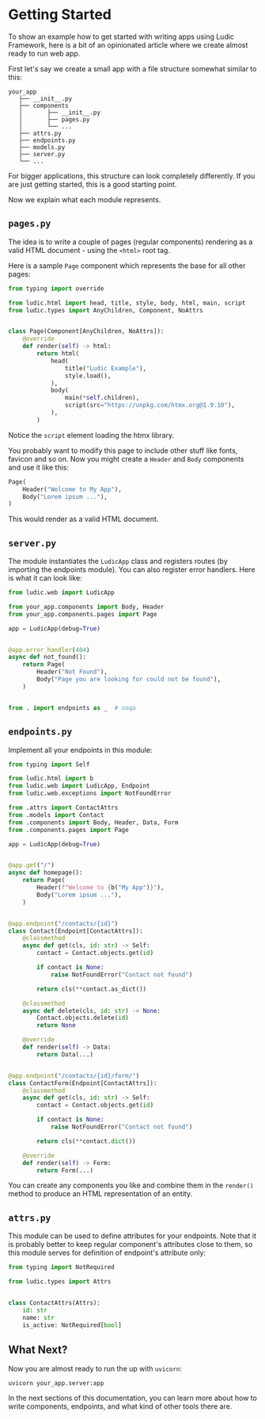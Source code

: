# Getting Started

To show an example how to get started with writing apps using Ludic Framework, here is a bit of an opinionated article where we create almost ready to run web app.

First let's say we create a small app with a file structure somewhat similar to this:

```
your_app
   ├── __init__.py
   ├── components
   │       ├── __init__.py
   │       ├── pages.py
   │       └── ...
   ├── attrs.py
   ├── endpoints.py
   ├── models.py
   ├── server.py
   └── ...
```

For bigger applications, this structure can look completely differently. If you are just getting started, this is a good starting point.

Now we explain what each module represents.

## `pages.py`

The idea is to write a couple of pages (regular components) rendering as a valid HTML document - using the `<html>` root tag.

Here is a sample `Page` component which represents the base for all other pages:

```python
from typing import override

from ludic.html import head, title, style, body, html, main, script
from ludic.types import AnyChildren, Component, NoAttrs


class Page(Component[AnyChildren, NoAttrs]):
    @override
    def render(self) -> html:
        return html(
            head(
                title("Ludic Example"),
                style.load(),
            ),
            body(
                main(*self.children),
                script(src="https://unpkg.com/htmx.org@1.9.10"),
            ),
        )
```

Notice the `script` element loading the htmx library.

You probably want to modify this page to include other stuff like fonts, favicon and so on. Now you might create a `Header` and `Body` components and use it like this:

```python
Page(
    Header("Welcome to My App"),
    Body("Lorem ipsum ..."),
)
```

This would render as a valid HTML document.

## `server.py`

The module instantiates the `LudicApp` class and registers routes (by importing the endpoints module). You can also register error handlers. Here is what it can look like:

```python
from ludic.web import LudicApp

from your_app.components import Body, Header
from your_app.components.pages import Page

app = LudicApp(debug=True)


@app.error_handler(404)
async def not_found():
    return Page(
        Header("Not Found"),
        Body("Page you are looking for could not be found"),
    )


from . import endpoints as _  # noqa
```

## `endpoints.py`

Implement all your endpoints in this module:

```python
from typing import Self

from ludic.html import b
from ludic.web import LudicApp, Endpoint
from ludic.web.exceptions import NotFoundError

from .attrs import ContactAttrs
from .models import Contact
from .components import Body, Header, Data, Form
from .components.pages import Page

app = LudicApp(debug=True)


@app.get("/")
async def homepage():
    return Page(
        Header(f"Welcome to {b("My App")}"),
        Body("Lorem ipsum ..."),
    )


@app.endpoint("/contacts/{id}")
class Contact(Endpoint[ContactAttrs]):
    @classmethod
    async def get(cls, id: str) -> Self:
        contact = Contact.objects.get(id)

        if contact is None:
            raise NotFoundError("Contact not found")

        return cls(**contact.as_dict())

    @classmethod
    async def delete(cls, id: str) -> None:
        Contact.objects.delete(id)
        return None

    @override
    def render(self) -> Data:
        return Data(...)


@app.endpoint("/contacts/{id}/form/")
class ContactForm(Endpoint[ContactAttrs]):
    @classmethod
    async def get(cls, id: str) -> Self:
        contact = Contact.objects.get(id)

        if contact is None:
            raise NotFoundError("Contact not found")

        return cls(**contact.dict())

    @override
    def render(self) -> Form:
        return Form(...)
```

You can create any components you like and combine them in the `render()` method to produce an HTML representation of an entity.

## `attrs.py`

This module can be used to define attributes for your endpoints. Note that it is probably better to keep regular component's attributes close to them, so this module serves for definition of endpoint's attribute only:

```python
from typing import NotRequired

from ludic.types import Attrs


class ContactAttrs(Attrs):
    id: str
    name: str
    is_active: NotRequired[bool]
```

## What Next?

Now you are almost ready to run the up with `uvicorn`:

```
uvicorn your_app.server:app
```

In the next sections of this documentation, you can learn more about how to write components, endpoints, and what kind of other tools there are.
